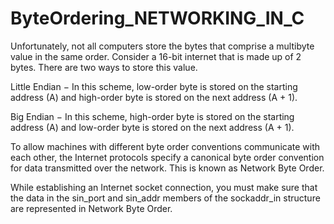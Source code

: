 # ByteOrdering_NETWORKING_IN_C

Unfortunately, not all computers store the bytes that comprise a multibyte value in the same order. Consider a 16-bit internet that is made up of 2 bytes.
There are two ways to store this value.

Little Endian − In this scheme, low-order byte is stored on the starting address (A) and high-order byte is stored on the next address (A + 1).

Big Endian − In this scheme, high-order byte is stored on the starting address (A) and low-order byte is stored on the next address (A + 1).

To allow machines with different byte order conventions communicate with each other, the Internet protocols specify a canonical byte order convention for 
data transmitted over the network. This is known as Network Byte Order.

While establishing an Internet socket connection, you must make sure that the data in the sin_port and sin_addr members of the sockaddr_in structure are 
represented in Network Byte Order.

